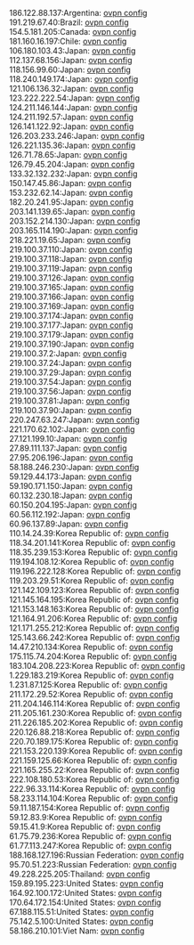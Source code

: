186.122.88.137:Argentina: [ovpn config](vpn/186_122_88_137.ovpn)  
191.219.67.40:Brazil: [ovpn config](vpn/191_219_67_40.ovpn)  
154.5.181.205:Canada: [ovpn config](vpn/154_5_181_205.ovpn)  
181.160.16.197:Chile: [ovpn config](vpn/181_160_16_197.ovpn)  
106.180.103.43:Japan: [ovpn config](vpn/106_180_103_43.ovpn)  
112.137.68.156:Japan: [ovpn config](vpn/112_137_68_156.ovpn)  
118.156.99.60:Japan: [ovpn config](vpn/118_156_99_60.ovpn)  
118.240.149.174:Japan: [ovpn config](vpn/118_240_149_174.ovpn)  
121.106.136.32:Japan: [ovpn config](vpn/121_106_136_32.ovpn)  
123.222.222.54:Japan: [ovpn config](vpn/123_222_222_54.ovpn)  
124.211.146.144:Japan: [ovpn config](vpn/124_211_146_144.ovpn)  
124.211.192.57:Japan: [ovpn config](vpn/124_211_192_57.ovpn)  
126.141.122.92:Japan: [ovpn config](vpn/126_141_122_92.ovpn)  
126.203.233.246:Japan: [ovpn config](vpn/126_203_233_246.ovpn)  
126.221.135.36:Japan: [ovpn config](vpn/126_221_135_36.ovpn)  
126.71.78.65:Japan: [ovpn config](vpn/126_71_78_65.ovpn)  
126.79.45.204:Japan: [ovpn config](vpn/126_79_45_204.ovpn)  
133.32.132.232:Japan: [ovpn config](vpn/133_32_132_232.ovpn)  
150.147.45.86:Japan: [ovpn config](vpn/150_147_45_86.ovpn)  
153.232.62.14:Japan: [ovpn config](vpn/153_232_62_14.ovpn)  
182.20.241.95:Japan: [ovpn config](vpn/182_20_241_95.ovpn)  
203.141.139.65:Japan: [ovpn config](vpn/203_141_139_65.ovpn)  
203.152.214.130:Japan: [ovpn config](vpn/203_152_214_130.ovpn)  
203.165.114.190:Japan: [ovpn config](vpn/203_165_114_190.ovpn)  
218.221.19.65:Japan: [ovpn config](vpn/218_221_19_65.ovpn)  
219.100.37.110:Japan: [ovpn config](vpn/219_100_37_110.ovpn)  
219.100.37.118:Japan: [ovpn config](vpn/219_100_37_118.ovpn)  
219.100.37.119:Japan: [ovpn config](vpn/219_100_37_119.ovpn)  
219.100.37.126:Japan: [ovpn config](vpn/219_100_37_126.ovpn)  
219.100.37.165:Japan: [ovpn config](vpn/219_100_37_165.ovpn)  
219.100.37.166:Japan: [ovpn config](vpn/219_100_37_166.ovpn)  
219.100.37.169:Japan: [ovpn config](vpn/219_100_37_169.ovpn)  
219.100.37.174:Japan: [ovpn config](vpn/219_100_37_174.ovpn)  
219.100.37.177:Japan: [ovpn config](vpn/219_100_37_177.ovpn)  
219.100.37.179:Japan: [ovpn config](vpn/219_100_37_179.ovpn)  
219.100.37.190:Japan: [ovpn config](vpn/219_100_37_190.ovpn)  
219.100.37.2:Japan: [ovpn config](vpn/219_100_37_2.ovpn)  
219.100.37.24:Japan: [ovpn config](vpn/219_100_37_24.ovpn)  
219.100.37.29:Japan: [ovpn config](vpn/219_100_37_29.ovpn)  
219.100.37.54:Japan: [ovpn config](vpn/219_100_37_54.ovpn)  
219.100.37.56:Japan: [ovpn config](vpn/219_100_37_56.ovpn)  
219.100.37.81:Japan: [ovpn config](vpn/219_100_37_81.ovpn)  
219.100.37.90:Japan: [ovpn config](vpn/219_100_37_90.ovpn)  
220.247.63.247:Japan: [ovpn config](vpn/220_247_63_247.ovpn)  
221.170.62.102:Japan: [ovpn config](vpn/221_170_62_102.ovpn)  
27.121.199.10:Japan: [ovpn config](vpn/27_121_199_10.ovpn)  
27.89.111.137:Japan: [ovpn config](vpn/27_89_111_137.ovpn)  
27.95.206.196:Japan: [ovpn config](vpn/27_95_206_196.ovpn)  
58.188.246.230:Japan: [ovpn config](vpn/58_188_246_230.ovpn)  
59.129.44.173:Japan: [ovpn config](vpn/59_129_44_173.ovpn)  
59.190.171.150:Japan: [ovpn config](vpn/59_190_171_150.ovpn)  
60.132.230.18:Japan: [ovpn config](vpn/60_132_230_18.ovpn)  
60.150.204.195:Japan: [ovpn config](vpn/60_150_204_195.ovpn)  
60.56.112.192:Japan: [ovpn config](vpn/60_56_112_192.ovpn)  
60.96.137.89:Japan: [ovpn config](vpn/60_96_137_89.ovpn)  
110.14.24.39:Korea Republic of: [ovpn config](vpn/110_14_24_39.ovpn)  
118.34.201.141:Korea Republic of: [ovpn config](vpn/118_34_201_141.ovpn)  
118.35.239.153:Korea Republic of: [ovpn config](vpn/118_35_239_153.ovpn)  
119.194.108.12:Korea Republic of: [ovpn config](vpn/119_194_108_12.ovpn)  
119.196.222.128:Korea Republic of: [ovpn config](vpn/119_196_222_128.ovpn)  
119.203.29.51:Korea Republic of: [ovpn config](vpn/119_203_29_51.ovpn)  
121.142.109.123:Korea Republic of: [ovpn config](vpn/121_142_109_123.ovpn)  
121.145.164.195:Korea Republic of: [ovpn config](vpn/121_145_164_195.ovpn)  
121.153.148.163:Korea Republic of: [ovpn config](vpn/121_153_148_163.ovpn)  
121.164.91.206:Korea Republic of: [ovpn config](vpn/121_164_91_206.ovpn)  
121.171.255.212:Korea Republic of: [ovpn config](vpn/121_171_255_212.ovpn)  
125.143.66.242:Korea Republic of: [ovpn config](vpn/125_143_66_242.ovpn)  
14.47.210.134:Korea Republic of: [ovpn config](vpn/14_47_210_134.ovpn)  
175.115.74.204:Korea Republic of: [ovpn config](vpn/175_115_74_204.ovpn)  
183.104.208.223:Korea Republic of: [ovpn config](vpn/183_104_208_223.ovpn)  
1.229.183.219:Korea Republic of: [ovpn config](vpn/1_229_183_219.ovpn)  
1.231.87.125:Korea Republic of: [ovpn config](vpn/1_231_87_125.ovpn)  
211.172.29.52:Korea Republic of: [ovpn config](vpn/211_172_29_52.ovpn)  
211.204.146.114:Korea Republic of: [ovpn config](vpn/211_204_146_114.ovpn)  
211.205.161.230:Korea Republic of: [ovpn config](vpn/211_205_161_230.ovpn)  
211.226.185.202:Korea Republic of: [ovpn config](vpn/211_226_185_202.ovpn)  
220.126.88.218:Korea Republic of: [ovpn config](vpn/220_126_88_218.ovpn)  
220.70.189.175:Korea Republic of: [ovpn config](vpn/220_70_189_175.ovpn)  
221.153.220.139:Korea Republic of: [ovpn config](vpn/221_153_220_139.ovpn)  
221.159.125.66:Korea Republic of: [ovpn config](vpn/221_159_125_66.ovpn)  
221.165.255.22:Korea Republic of: [ovpn config](vpn/221_165_255_22.ovpn)  
222.108.180.53:Korea Republic of: [ovpn config](vpn/222_108_180_53.ovpn)  
222.96.33.114:Korea Republic of: [ovpn config](vpn/222_96_33_114.ovpn)  
58.233.114.104:Korea Republic of: [ovpn config](vpn/58_233_114_104.ovpn)  
59.11.187.154:Korea Republic of: [ovpn config](vpn/59_11_187_154.ovpn)  
59.12.83.9:Korea Republic of: [ovpn config](vpn/59_12_83_9.ovpn)  
59.15.41.9:Korea Republic of: [ovpn config](vpn/59_15_41_9.ovpn)  
61.75.79.236:Korea Republic of: [ovpn config](vpn/61_75_79_236.ovpn)  
61.77.113.247:Korea Republic of: [ovpn config](vpn/61_77_113_247.ovpn)  
188.168.127.196:Russian Federation: [ovpn config](vpn/188_168_127_196.ovpn)  
95.70.51.223:Russian Federation: [ovpn config](vpn/95_70_51_223.ovpn)  
49.228.225.205:Thailand: [ovpn config](vpn/49_228_225_205.ovpn)  
159.89.195.223:United States: [ovpn config](vpn/159_89_195_223.ovpn)  
164.92.100.172:United States: [ovpn config](vpn/164_92_100_172.ovpn)  
170.64.172.154:United States: [ovpn config](vpn/170_64_172_154.ovpn)  
67.188.115.51:United States: [ovpn config](vpn/67_188_115_51.ovpn)  
75.142.5.100:United States: [ovpn config](vpn/75_142_5_100.ovpn)  
58.186.210.101:Viet Nam: [ovpn config](vpn/58_186_210_101.ovpn)  
